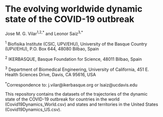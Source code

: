 
# The evolving worldwide dynamic state of the COVID-19 outbreak

Jose M. G. Vilar<sup>1,2,\*</sup> and Leonor Saiz<sup>3,\*</sup>

<sup>1</sup> Biofisika Institute (CSIC, UPV/EHU), University of the Basque
Country (UPV/EHU), P.O. Box 644, 48080 Bilbao, Spain

<sup>2</sup> IKERBASQUE, Basque Foundation for Science, 48011 Bilbao, Spain

<sup>3</sup> Department of Biomedical Engineering, University of California, 451
E. Health Sciences Drive, Davis, CA 95616, USA

<sup>\*</sup>Correspondence to: j.vilar\@ikerbasque.org or lsaiz\@ucdavis.edu

This repository contains the datasets of the trajectories of the dynamic
state of the COVID-19 outbreak for countries in the world
(Covid19Dynamics_World.csv) and states and territories in the United
States (Covid19Dynamics_US.csv).

